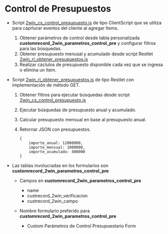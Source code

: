 # Control de Presupuestos

- Script [2win_cs_control_presupuesto.js](2win_cs_control_presupuesto.js) de tipo ClientScript que se utiliza para caprturar eventos del cliente al agregar Items.
    
    1. Obtener parámetros de control desde tabla personalizada **customrecord_2win_parametros_control_pre** y configurar filtros para las búsquedas.
    2. Obtener presupuesto menusal y acumulado desde script Restlet [2win_rl_obtener_presupuestos.js](2win_rl_obtener_presupuestos.js)
    3. Realizar cáclulos de presupuesto disponible cada vez que se ingresa o elimina un Item.

- Script [2win_rl_obtener_presupuestos.js](2win_rl_obtener_presupuestos.js) de tipo Restlet con implementación de método GET.

    1. Obtener filtros para ejecutar búsquedas desde script [2win_cs_control_presupuesto.js](2win_cs_control_presupuesto.js)
    2. Ejecutar búsquedas de presupuesto anual y acumulado.
    3. Calcular presupuesto mensual en base al presupuesto anual.
    4. Retornar JSON con presupuestos.

        ```
        {
            importe_anual: 12000000,
            importe_mensual: 1000000,
            importe_acumulado: 400000
        }
        ```

- Las tablas involucradas en los formularios son **customrecord_2win_parametros_control_pre** 

    - Campos en **customrecord_2win_parametros_control_pre**
        - name
        - custrecord_2win_verificacion 
        - custrecord_2win_campo

    - Nombre formulario preferido para **customrecord_2win_parametros_control_pre**
        - Custom Parámetros de Control Presupuestario Form